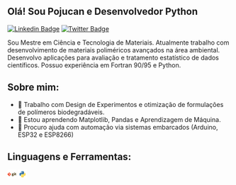 ## Olá! Sou Pojucan e Desenvolvedor Python
[![Linkedin Badge](https://img.shields.io/badge/-LinkedIn-blue?style=flat-square&logo=Linkedin&logoColor=white&link=https://www.linkedin.com/in/marcello-santos-20ab0623)](https://www.linkedin.com/in/marcello-santos-20ab0623/)
[![Twitter Badge](https://img.shields.io/badge/-Twitter-1ca0f1?style=flat-square&labelColor=1ca0f1&logo=twitter&logoColor=white&link=https://twitter.com/OnPhysike)](https://twitter.com/OnPhysike)

Sou Mestre em Ciência e Tecnologia de Materiais. Atualmente trabalho com desenvolvimento de materiais poliméricos avançados na área ambiental. Desenvolvo aplicações para avaliação e tratamento estatístico de dados científicos. Possuo experiência em Fortran 90/95 e Python.

## Sobre mim:

- 🔭 Trabalho com Design de Experimentos e otimização de formulações de polímeros biodegradáveis.
- 🌱 Estou aprendendo Matplotlib, Pandas e Aprendizagem de Máquina.
- 🤔 Procuro ajuda com automação via sistemas embarcados (Arduino, ESP32 e ESP8266)

## Linguagens e Ferramentas:

<code><img height="20" src="https://raw.githubusercontent.com/github/explore/80688e429a7d4ef2fca1e82350fe8e3517d3494d/topics/git/git.png"></code>
<code><img height="20" src="https://raw.githubusercontent.com/github/explore/80688e429a7d4ef2fca1e82350fe8e3517d3494d/topics/python/python.png"></code>
